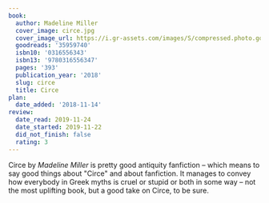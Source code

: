 ```yaml
---
book:
  author: Madeline Miller
  cover_image: circe.jpg
  cover_image_url: https://i.gr-assets.com/images/S/compressed.photo.goodreads.com/books/1565909496l/35959740._SX98_.jpg
  goodreads: '35959740'
  isbn10: '0316556343'
  isbn13: '9780316556347'
  pages: '393'
  publication_year: '2018'
  slug: circe
  title: Circe
plan:
  date_added: '2018-11-14'
review:
  date_read: 2019-11-24
  date_started: 2019-11-22
  did_not_finish: false
  rating: 3
---
```


Circe by <i>Madeline Miller</i> is pretty good antiquity fanfiction – which means to say good things about "Circe" and about fanfiction. It manages to convey how everybody in Greek myths is cruel or stupid or both in some way – not the most uplifting book, but a good take on Circe, to be sure.
